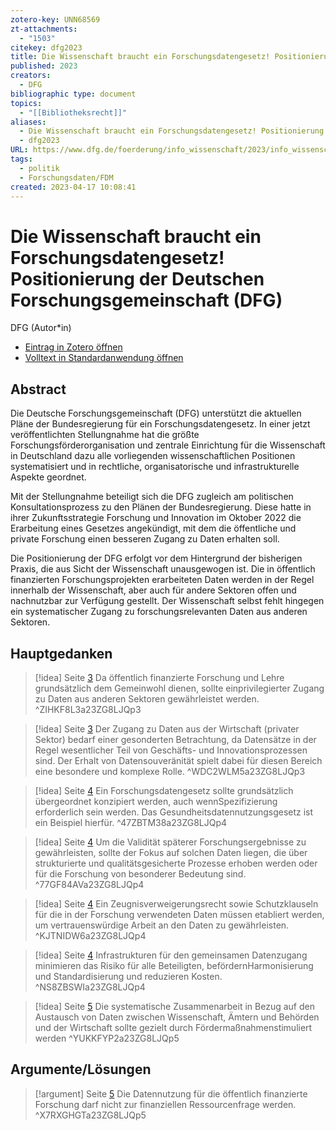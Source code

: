 ```yaml
---
zotero-key: UNN68569
zt-attachments:
  - "1503"
citekey: dfg2023
title: Die Wissenschaft braucht ein Forschungsdatengesetz! Positionierung der Deutschen Forschungsgemeinschaft (DFG)
published: 2023
creators:
  - DFG
bibliographic type: document
topics:
  - "[[Bibliotheksrecht]]"
aliases:
  - Die Wissenschaft braucht ein Forschungsdatengesetz! Positionierung der Deutschen Forschungsgemeinschaft (DFG)
  - dfg2023
URL: https://www.dfg.de/foerderung/info_wissenschaft/2023/info_wissenschaft_23_29/
tags:
  - politik
  - Forschungsdaten/FDM
created: 2023-04-17 10:08:41
---
```

# Die Wissenschaft braucht ein Forschungsdatengesetz! Positionierung der Deutschen Forschungsgemeinschaft (DFG)
DFG (Autor\*in)

- [Eintrag in Zotero öffnen](zotero://select/library/items/UNN68569) 
- [Volltext in Standardanwendung öffnen](file:///C:/Users/mittelba/Zotero/miba/storage/23ZG8LJQ/stellungnahme_forschungsdatengesetz.pdf)
 
## Abstract
Die Deutsche Forschungsgemeinschaft (DFG) unterstützt die aktuellen Pläne der Bundesregierung für ein Forschungsdatengesetz. In einer jetzt veröffentlichten Stellungnahme hat die größte Forschungsförderorganisation und zentrale Einrichtung für die Wissenschaft in Deutschland dazu alle vorliegenden wissenschaftlichen Positionen systematisiert und in rechtliche, organisatorische und infrastrukturelle Aspekte geordnet.

Mit der Stellungnahme beteiligt sich die DFG zugleich am politischen Konsultationsprozess zu den Plänen der Bundesregierung. Diese hatte in ihrer Zukunftsstrategie Forschung und Innovation im Oktober 2022 die Erarbeitung eines Gesetzes angekündigt, mit dem die öffentliche und private Forschung einen besseren Zugang zu Daten erhalten soll.

Die Positionierung der DFG erfolgt vor dem Hintergrund der bisherigen Praxis, die aus Sicht der Wissenschaft unausgewogen ist. Die in öffentlich finanzierten Forschungsprojekten erarbeiteten Daten werden in der Regel innerhalb der Wissenschaft, aber auch für andere Sektoren offen und nachnutzbar zur Verfügung gestellt. Der Wissenschaft selbst fehlt hingegen ein systematischer Zugang zu forschungsrelevanten Daten aus anderen Sektoren.

## Hauptgedanken
> [!idea]  Seite [3](zotero://open-pdf/library/items/23ZG8LJQ?page=3&annotation=ZIHKF8L3)
> Da öffentlich finanzierte Forschung und Lehre grundsätzlich dem Gemeinwohl dienen, sollte einprivilegierter Zugang zu Daten aus anderen Sektoren gewährleistet werden.
> ^ZIHKF8L3a23ZG8LJQp3

> [!idea]  Seite [3](zotero://open-pdf/library/items/23ZG8LJQ?page=3&annotation=WDC2WLM5)
> Der Zugang zu Daten aus der Wirtschaft (privater Sektor) bedarf einer gesonderten Betrachtung, da Datensätze in der Regel wesentlicher Teil von Geschäfts- und Innovationsprozessen sind. Der Erhalt von Datensouveränität spielt dabei für diesen Bereich eine besondere und komplexe Rolle.
> ^WDC2WLM5a23ZG8LJQp3

> [!idea]  Seite [4](zotero://open-pdf/library/items/23ZG8LJQ?page=4&annotation=47ZBTM38)
> Ein Forschungsdatengesetz sollte grundsätzlich übergeordnet konzipiert werden, auch wennSpezifizierung erforderlich sein werden. Das Gesundheitsdatennutzungsgesetz ist ein Beispiel hierfür.
> ^47ZBTM38a23ZG8LJQp4

> [!idea]  Seite [4](zotero://open-pdf/library/items/23ZG8LJQ?page=4&annotation=77GF84AV)
> Um die Validität späterer Forschungsergebnisse zu gewährleisten, sollte der Fokus auf solchen Daten liegen, die über strukturierte und qualitätsgesicherte Prozesse erhoben werden oder für die Forschung von besonderer Bedeutung sind.
> ^77GF84AVa23ZG8LJQp4

> [!idea]  Seite [4](zotero://open-pdf/library/items/23ZG8LJQ?page=4&annotation=KJTNIDW6)
> Ein Zeugnisverweigerungsrecht sowie Schutzklauseln für die in der Forschung verwendeten Daten müssen etabliert werden, um vertrauenswürdige Arbeit an den Daten zu gewährleisten.
> ^KJTNIDW6a23ZG8LJQp4

> [!idea]  Seite [4](zotero://open-pdf/library/items/23ZG8LJQ?page=4&annotation=NS8ZBSWI)
> Infrastrukturen für den gemeinsamen Datenzugang minimieren das Risiko für alle Beteiligten, befördernHarmonisierung und Standardisierung und reduzieren Kosten.
> ^NS8ZBSWIa23ZG8LJQp4

> [!idea]  Seite [5](zotero://open-pdf/library/items/23ZG8LJQ?page=5&annotation=YUKKFYP2)
> Die systematische Zusammenarbeit in Bezug auf den Austausch von Daten zwischen Wissenschaft, Ämtern und Behörden und der Wirtschaft sollte gezielt durch Fördermaßnahmenstimuliert werden
> ^YUKKFYP2a23ZG8LJQp5

## Argumente/Lösungen
> [!argument]  Seite [5](zotero://open-pdf/library/items/23ZG8LJQ?page=5&annotation=X7RXGHGT)
> Die Datennutzung für die öffentlich finanzierte Forschung darf nicht zur finanziellen Ressourcenfrage werden.
> ^X7RXGHGTa23ZG8LJQp5


